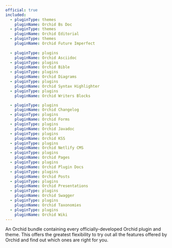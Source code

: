 ```yaml
---
official: true
included:
  - pluginType: themes
    pluginName: Orchid Bs Doc
  - pluginType: themes
    pluginName: Orchid Editorial
  - pluginType: themes
    pluginName: Orchid Future Imperfect
    
  - pluginType: plugins
    pluginName: Orchid Asciidoc
  - pluginType: plugins
    pluginName: Orchid Bible
  - pluginType: plugins
    pluginName: Orchid Diagrams
  - pluginType: plugins
    pluginName: Orchid Syntax Highlighter
  - pluginType: plugins
    pluginName: Orchid Writers Blocks

  - pluginType: plugins
    pluginName: Orchid Changelog
  - pluginType: plugins
    pluginName: Orchid Forms
  - pluginType: plugins
    pluginName: Orchid Javadoc
  - pluginType: plugins
    pluginName: Orchid KSS
  - pluginType: plugins
    pluginName: Orchid Netlify CMS
  - pluginType: plugins
    pluginName: Orchid Pages
  - pluginType: plugins
    pluginName: Orchid Plugin Docs
  - pluginType: plugins
    pluginName: Orchid Posts
  - pluginType: plugins
    pluginName: Orchid Presentations
  - pluginType: plugins
    pluginName: Orchid Swagger
  - pluginType: plugins
    pluginName: Orchid Taxonomies
  - pluginType: plugins
    pluginName: Orchid Wiki
---
```


An Orchid bundle containing every officially-developed Orchid plugin and theme. This offers the greatest flexibility to 
try out all the features offered by Orchid and find out which ones are right for you. 